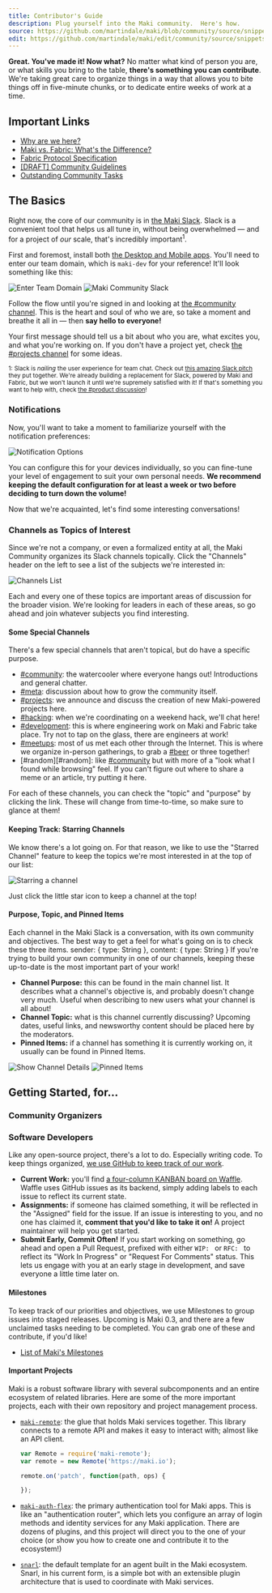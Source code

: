 ```yaml
---
title: Contributor's Guide
description: Plug yourself into the Maki community.  Here's how.
source: https://github.com/martindale/maki/blob/community/source/snippets/introduction.md
edit: https://github.com/martindale/maki/edit/community/source/snippets/introduction.md
---
```


**Great.  You've made it! Now what?**  No matter what kind of person you are, or
what skills you bring to the table, **there's something you can contribute**.
We're taking great care to organize things in a way that allows you to bite
things off in five-minute chunks, or to dedicate entire weeks of work at a time. 

## Important Links
- [Why are we here?][why-are-we-here]
- [Maki vs. Fabric: What's the Difference?][maki-vs-fabric]
- [Fabric Protocol Specification][fabric-protocol]
- [[DRAFT] Community Guidelines][community-guidelines]
- [Outstanding Community Tasks][outstanding-tasks]

## The Basics
Right now, the core of our community is in [the Maki Slack][chat].  Slack is a
convenient tool that helps us all tune in, without being overwhelmed — and for a
project of _our_ scale, that's incredibly important<sup>1</sup>.

First and foremost, install both [the Desktop and Mobile apps][slack-apps].
You'll need to enter our team domain, which is `maki-dev` for your reference!
It'll look something like this:

![Enter Team Domain](http://i.imgur.com/2IOfy31.png) ![Maki Community Slack](http://i.imgur.com/fHuhMvW.png)

Follow the flow until you're signed in and looking at [the #community
channel][#community].  This is the heart and soul of who we are, so take a
moment and breathe it all in — then **say hello to everyone!**

Your first message should tell us a bit about who you are, what excites you, and
what you're working on.  If you don't have a project yet, check [the #projects 
channel][#projects] for some ideas.

<small>1: Slack is _nailing_ the user experience for team chat.  Check out [this
amazing Slack pitch](https://www.youtube.com/watch?v=W8_tGC8pNvI) they put
together.  We're already building a replacement for Slack, powered by Maki and
Fabric, but we won't launch it until we're supremely satisfied with it!  If
that's something you want to help with, check [the #product
discussion][#product]!</small>

### Notifications
Now, you'll want to take a moment to familiarize yourself with the notification
preferences:

![Notification Options](http://i.imgur.com/IG4Jglp.png)

You can configure this for your devices individually, so you can fine-tune your
level of engagement to suit your own personal needs.  **We recommend keeping the
default configuration for at least a week or two before deciding to turn down
the volume!**

Now that we're acquainted, let's find some interesting conversations!

### Channels as Topics of Interest
Since we're not a company, or even a formalized entity at all, the Maki
Community organizes its Slack channels topically.  Click the "Channels" header
on the left to see a list of the subjects we're interested in:

![Channels List](http://i.imgur.com/h5BWt5q.png)

Each and every one of these topics are important areas of discussion for the
broader vision.  We're looking for leaders in each of these areas, so go ahead
and join whatever subjects you find interesting.

#### Some Special Channels
There's a few special channels that aren't topical, but do have a specific
purpose.

- [#community][#community]: the watercooler where everyone hangs out!  Introductions and general chatter.
- [#meta][#meta]: discussion about how to grow the community itself.
- [#projects][#projects]: we announce and discuss the creation of new Maki-powered projects here.
- [#hacking][#hacking]: when we're coordinating on a weekend hack, we'll chat here!
- [#development][#development]: this is where engineering work on Maki and Fabric take place.  Try not to tap on the glass, there are engineers at work!
- [#meetups][#meetups]: most of us met each other through the Internet.  This is where we organize in-person gatherings, to grab a [#beer][#beer] or three together!
- [#random][#random]: like [#community][#community] but with more of a "look what I found while browsing" feel. If you can't figure out where to share a meme or an article, try putting it here.

For each of these channels, you can check the "topic" and "purpose" by clicking
the link.  These will change from time-to-time, so make sure to glance at them!

#### Keeping Track: Starring Channels
We know there's a lot going on.  For that reason, we like to use the "Starred
Channel" feature to keep the topics we're most interested in at the top of our
list:

![Starring a channel](http://i.imgur.com/65p57Dc.png)

Just click the little star icon to keep a channel at the top!

#### Purpose, Topic, and Pinned Items
Each channel in the Maki Slack is a conversation, with its own community and
objectives.  The best way to get a feel for what's going on is to check these
three items.
    sender: { type: String },
    content: { type: String }
If you're trying to build your own community in one of our channels, keeping
these up-to-date is the most important part of your work!

- **Channel Purpose:** this can be found in the main channel list.  It describes what a channel's objective is, and probably doesn't change very much.  Useful when describing to new users what your channel is all about!
- **Channel Topic:** what is this channel currently discussing?  Upcoming dates, useful links, and newsworthy content should be placed here by the moderators.
- **Pinned Items:** if a channel has something it is currently working on, it usually can be found in Pinned Items.

![Show Channel Details](http://i.imgur.com/Pd1RxYt.png) ![Pinned Items](http://i.imgur.com/iG1Ao6v.png)

## Getting Started, for...

### Community Organizers

### Software Developers
Like any open-source project, there's a lot to do.  Especially writing code.  To keep things organized, [we use GitHub to keep track of our work](https://github.com/martindale/maki).

- **Current Work:** you'll find [a four-column KANBAN board on Waffle][waffle].  Waffle uses GitHub issues as its backend, simply adding labels to each issue to reflect its current state.
- **Assignments:** if someone has claimed something, it will be reflected in the "Assigned" field for the issue.  If an issue is interesting to you, and no one has claimed it, **comment that you'd like to take it on!**  A project maintainer will help you get started.
- **Submit Early, Commit Often!** If you start working on something, go ahead and open a Pull Request, prefixed with either `WIP: ` or `RFC: ` to reflect its "Work In Progress" or "Request For Comments" status.  This lets us engage with you at an early stage in development, and save everyone a little time later on.

#### Milestones
To keep track of our priorities and objectives, we use Milestones to group
issues into staged releases.  Upcoming is Maki 0.3, and there are a few
unclaimed tasks needing to be completed.  You can grab one of these and
contribute, if you'd like!

- [List of Maki's Milestones](https://github.com/martindale/maki/milestones)

#### Important Projects
Maki is a robust software library with several subcomponents and an entire
ecosystem of related libraries.  Here are some of the more important projects,
each with their own repository and project management process.

- [`maki-remote`][maki-remote]: the glue that holds Maki services together.  This
library connects to a remote API and makes it easy to interact with; almost like
an API client.

  ```js
  var Remote = require('maki-remote');
  var remote = new Remote('https://maki.io');
  
  remote.on('patch', function(path, ops) {
  
  });
  ```
- [`maki-auth-flex`][maki-auth-flex]: the primary authentication tool for Maki apps.  This is like an "authentication router", which lets you configure an array of login methods and identity services for any Maki application.  There are dozens of plugins, and this project will direct you to the one of your choice (or show you how to create one and contribute it to the ecosystem!)
- [`snarl`][snarl]: the default template for an agent built in the Maki ecosystem.  Snarl, in his current form, is a simple bot with an extensible plugin architecture that is used to coordinate with Maki services.

[chat]: https://chat.maki.io/
[slack]: https://www.youtube.com/watch?v=W8_tGC8pNvI
[slack-apps]: https://slack.com/downloads
[why-are-we-here]: https://maki-dev.slack.com/files/martindale/F1827U79U/Why_are_we_here_
[maki-vs-fabric]: https://maki-dev.slack.com/files/chrisinajar/F16EBB88K/Elevator_Speach
[fabric-protocol]: https://maki-dev.slack.com/files/martindale/F170LP2HL/fabric_protocol_specification.md
[community-guidelines]: https://maki-dev.slack.com/files/martindale/F1565BS5P/Community_Guidelines.md
[outstanding-tasks]: https://maki-dev.slack.com/files/martindale/F1ARP5JKV/Outstanding_Community_Tasks
[maki-remote]: https://github.com/martindale/maki-remote
[maki-auth-flex]: https://github.com/martindale/maki-auth-flex
[waffle]: https://waffle.io/martindale/maki
[snarl]: https://github.com/martindale/snarl

[#product]: https://maki.io/topics/product
[#community]: https://maki.io/topics/community
[#projects]: https://maki.io/topics/projects
[#meta]: https://maki.io/topics/meta 
[#hacking]: https://maki.io/topics/hacking 
[#development]: https://maki.io/topics/development 
[#meetups]: https://maki.io/topics/meetups 
[#beer]: https://maki.io/topics/beer 
